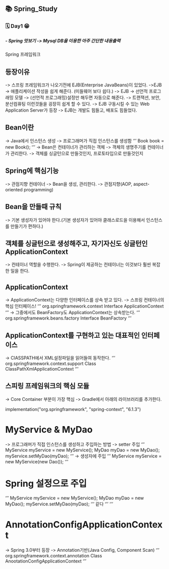 ## 📚 Spring_Study
### 🗓️ Day1 😁
##### - Spring 맛보기 -> Mysql DB을 이용한 아주 간단한 내용출력


Spring 프레임워크

## 등장이유
-> 스프링 프레임워크가 나오기전에 EJB(Enterprise JavaBeans)이 있었다.
->EJB -> 애플리케이션 작성을 쉽게 해준다. (미들웨어 보다 쉽다.)
-> EJB -> 선언적 프로그래밍 모델 -> (선언적 프로그래밍)설정만 해두면 자동으로 해준다.
-> 트랜잭션, 보안,  분산컴퓨팅 이런것들을 굉장히 쉽게 할 수 있다.
-> EJB 구동시킬 수 있는 Web Application Server가 등장
-> EJB는 개발도 힘들고, 배포도 힘들었다.

## Bean이란
-> Java에서 인스턴스 생성
     -> 프로그래머가 직접 인스턴스를 생성함
	‘’’
	Book book = new Book();
	‘’’
-> Bean은 컨테이너가 관리하는 객체
	-> 객체의 생명주기를 컨테이너가 관리한다.
	-> 객체를 싱글턴으로 만들것인지, 프로토타입으로 만들것인지

## Spring에 핵심기능
-> 관점지향 컨테이너
	-> Bean을 생성, 관리한다.
	-> 관점지향(AOP, aspect-oriented programming)

## Bean을 만들때 규칙
-> 기본 생성자가 있어야 한다.(기본 생성자가 있어야 클래스로드을 이용해서 인스턴스를 만들기가 편하다.)

## 객체를 싱글턴으로 생성해주고, 자기자신도 싱글턴인 ApplicationContext
-> 컨테이너 역할을 수행한다.
-> Spring이 제공하는 컨테이너는 이것보다 훨씬 복잡한 일을 한다.

## ApplicationContext
-> ApplicationContext는 다양한 인터페이스를 상속 받고 있다.
-> 스프링 컨테이너의 핵심 인터페이스!
‘’’
org.springframework.context
Interface ApplicationContext
‘’’
-> 그중에서도 BeanFactory도 ApplicationContext는 상속받는다.
‘’’
org.springframework.beans.factory
Interface BeanFactory
‘’’

## ApplicationContext를 구현하고 있는 대표적인 인터페이스
-> ClASSPATH에서 XML설정파일을 읽어들여 동작한다.
‘’’
org.springframework.context.support
Class ClassPathXmlApplicationContext
‘’’

## 스피링 프레임워크의 핵심 모듈
-> Core Container 부분이 가장 핵심
-> Gradle에서 아래의 라이브러리를 추가한다.

implementation("org.springframework", "spring-context", "6.1.3")

# MyService & MyDao
-> 프로그래머가 직접 인스턴스를 생성하고 주입하는 방법
-> setter 주입
‘’’
MyService myService = new MyService();
MyDao myDao = new MyDao();
myService.setMyDao(myDao);
‘’’
-> 생성자에 주입
‘’’
MyService myService = new MyService(new Dao());
‘’’

# Spring 설정으로 주입
‘’’
MyService myService = new MyService();
MyDao myDao = new MyDao();
myService.setMyDao(myDao);
‘’’
같다
‘’’
<bean id="myService" class="org.example.spring.componet.Myservice">
    <!--setMyDao-->
    <property name="myDao" ref="myDao"></property>
</bean>
<bean id="myDao" class="org.example.spring.componet.MyDao"></bean>
‘’’

# AnnotationConfigApplicationContext
-> Spring 3.0부터 등장
-> Annotation기반(Java Config, Component Scan)
‘’’
org.springframework.context.annotation
Class AnootationConfigApplicationContext
‘’’
